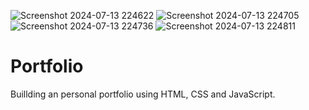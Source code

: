 ![Screenshot 2024-07-13 224622](https://github.com/user-attachments/assets/1fd74b0b-392d-4efb-b9d1-25d06f7ecfb5)
![Screenshot 2024-07-13 224705](https://github.com/user-attachments/assets/335d01b1-3de9-4b61-847f-e331c1ce0e27)
![Screenshot 2024-07-13 224736](https://github.com/user-attachments/assets/7acb60c8-22af-4d8d-93cd-31c5a2970ce7)
![Screenshot 2024-07-13 224811](https://github.com/user-attachments/assets/c8bf21d0-e37a-455b-93b7-9772534df3f6)
# Portfolio
 Buillding an personal portfolio using HTML, CSS and JavaScript.
